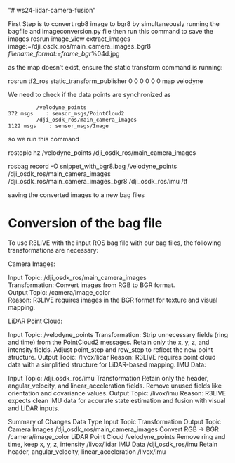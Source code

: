 "# ws24-lidar-camera-fusion" 

First Step is to convert rgb8 image to bgr8 by simultaneously running the bagfile and imageconversion.py file 
then run this command to save the images rosrun image_view extract_images image:=/dji_osdk_ros/main_camera_images_bgr8 _filename_format:=frame_bgr_%04d.jpg

as the  map doesn’t exist, ensure the static transform command is running:

rosrun tf2_ros static_transform_publisher 0 0 0 0 0 0 map velodyne

We need to check if the data points are synchronized as 

             /velodyne_points                                               372 msgs    : sensor_msgs/PointCloud2
             /dji_osdk_ros/main_camera_images                              1122 msgs    : sensor_msgs/Image

so we run this command

 rostopic hz /velodyne_points /dji_osdk_ros/main_camera_images

rosbag record -O snippet_with_bgr8.bag /velodyne_points /dji_osdk_ros/main_camera_images /dji_osdk_ros/main_camera_images_bgr8 /dji_osdk_ros/imu /tf

saving the converted images to a new bag files 

# Conversion of the bag file
To use R3LIVE with the input ROS bag file with our bag files, the following transformations are necessary:

Camera Images:<br />

Input Topic: /dji_osdk_ros/main_camera_images<br />
Transformation: Convert images from RGB to BGR format.<br />
Output Topic: /camera/image_color<br />
Reason: R3LIVE requires images in the BGR format for texture and visual mapping.<br />

LiDAR Point Cloud:

Input Topic: /velodyne_points
Transformation:
Strip unnecessary fields (ring and time) from the PointCloud2 messages.
Retain only the x, y, z, and intensity fields.
Adjust point_step and row_step to reflect the new point structure.
Output Topic: /livox/lidar
Reason: R3LIVE requires point cloud data with a simplified structure for LiDAR-based mapping.
IMU Data:

Input Topic: /dji_osdk_ros/imu
Transformation
Retain only the header, angular_velocity, and linear_acceleration fields.
Remove unused fields like orientation and covariance values.
Output Topic: /livox/imu
Reason: R3LIVE expects clean IMU data for accurate state estimation and fusion with visual and LiDAR inputs.

Summary of Changes
Data Type	Input Topic	Transformation	Output Topic
Camera Images	/dji_osdk_ros/main_camera_images	Convert RGB → BGR	/camera/image_color
LiDAR Point Cloud	/velodyne_points	Remove ring and time, keep x, y, z, intensity	/livox/lidar
IMU Data	/dji_osdk_ros/imu	Retain header, angular_velocity, linear_acceleration	/livox/imu
